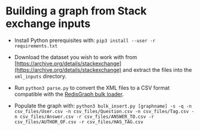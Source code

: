 # Building a graph from Stack exchange inputs
- Install Python prerequisites with:
`pip3 install --user -r requirements.txt`

- Download the dataset you wish to work with from [https://archive.org/details/stackexchange](https://archive.org/details/stackexchange) and extract the files into the `xml_inputs` directory.

- Run `python3 parse.py` to convert the XML files to a CSV format compatible with the [RedisGraph bulk loader](https://github.com/RedisLabsModules/redisgraph-bulk-loader).

- Populate the graph with:
`python3 bulk_insert.py [graphname] -s -q -n csv_files/User.csv -n csv_files/Question.csv -n csv_files/Tag.csv -n csv_files/Answer.csv -r csv_files/ANSWER_TO.csv -r csv_files/AUTHOR_OF.csv -r csv_files/HAS_TAG.csv`
